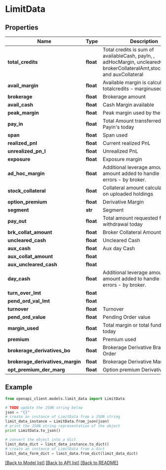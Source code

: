 # LimitData


## Properties

Name | Type | Description | Notes
------------ | ------------- | ------------- | -------------
**total_credits** | **float** | Total credits is sum of availableCash, payIn, , adHocMargin, unclearedCash, brokerCollateralAmt,stockCollateral and auxCollateral | [optional] 
**avail_margin** | **float** | Available margin is calculated by ( totalcredits - marginused ) | [optional] 
**brokerage** | **float** | Brokerage amount | [optional] 
**avail_cash** | **float** | Cash Margin available | [optional] 
**peak_margin** | **float** | Peak margin used by the user | [optional] 
**pay_in** | **float** | Total Amount transferred using Payin&#39;s today | [optional] 
**span** | **float** | Span used | [optional] 
**realized_pnl** | **float** | Current realized PnL | [optional] 
**unrealized_pn_l** | **float** | Unrealized PnL | [optional] 
**exposure** | **float** | Exposure margin | [optional] 
**ad_hoc_margin** | **float** | Additional leverage amount or the amount added to handle system errors - by broker. | [optional] 
**stock_collateral** | **float** | Collateral amount calculated based on uploaded holdings | [optional] 
**option_premium** | **float** | Derivative Margin | [optional] 
**segment** | **str** | Segment | [optional] 
**pay_out** | **float** | Total amount requested for withdrawal today | [optional] 
**brk_collat_amount** | **float** | Broker Collateral Amount | [optional] 
**uncleared_cash** | **float** | Uncleared Cash | [optional] 
**aux_cash** | **float** | Aux day Cash | [optional] 
**aux_collat_amount** | **float** |  | [optional] 
**aux_uncleared_cash** | **float** |  | [optional] 
**day_cash** | **float** | Additional leverage amount or the amount added to handle system errors - by broker. | [optional] 
**turn_over_lmt** | **float** |  | [optional] 
**pend_ord_val_lmt** | **float** |  | [optional] 
**turnover** | **float** | Turnover | [optional] 
**pend_ord_value** | **float** | Pending Order value | [optional] 
**margin_used** | **float** | Total margin or total fund used today | [optional] 
**premium** | **float** | Premium used | [optional] 
**brokerage_derivatives_bo** | **float** | Brokerage Derivative Bracket Order | [optional] 
**brokerage_derivatives_margin** | **float** | Brokerage Derivative Margin | [optional] 
**opt_premium_der_marg** | **float** | Option premium Derivative Margin | [optional] 

## Example

```python
from openapi_client.models.limit_data import LimitData

# TODO update the JSON string below
json = "{}"
# create an instance of LimitData from a JSON string
limit_data_instance = LimitData.from_json(json)
# print the JSON string representation of the object
print LimitData.to_json()

# convert the object into a dict
limit_data_dict = limit_data_instance.to_dict()
# create an instance of LimitData from a dict
limit_data_form_dict = limit_data.from_dict(limit_data_dict)
```
[[Back to Model list]](../README.md#documentation-for-models) [[Back to API list]](../README.md#documentation-for-api-endpoints) [[Back to README]](../README.md)



